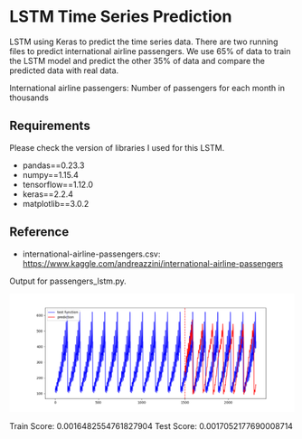 # LSTM Time Series Prediction
LSTM using Keras to predict the time series data. There are two running files to predict international airline passengers. We use 65% of data to train the LSTM model and predict the other 35% of data and compare the predicted data with real data.

International airline passengers: Number of passengers for each month in thousands

## Requirements
Please check the version of libraries I used for this LSTM.

- pandas==0.23.3
- numpy==1.15.4
- tensorflow==1.12.0
- keras==2.2.4
- matplotlib==3.0.2

## Reference
- international-airline-passengers.csv: https://www.kaggle.com/andreazzini/international-airline-passengers



Output for passengers_lstm.py.

![](images/passengers_lstm_result.png)

Train Score: 0.0016482554761827904
Test Score: 0.0017052177690008714
